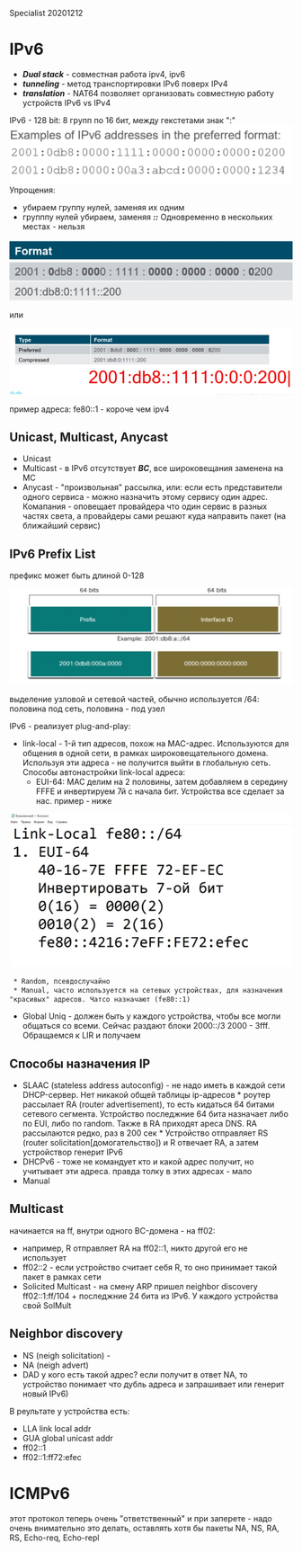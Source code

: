 Specialist 20201212
# IPv6
   - ___Dual stack___ - совместная работа ipv4, ipv6
   - ___tunneling___ - метод транспортировки IPv6 поверх IPv4
   - ___translation___ - NAT64 позволяет организовать совместную работу устройств IPv6 vs IPv4

IPv6 - 128 bit: 8 групп по 16 бит, между гекстетами знак ":"
![](./pictures/1.jpg)   
Упрощения:
   - убираем группу нулей, заменяя их одним
   - групппу нулей убираем, заменяя ___::___ Одновременно в нескольких местах - нельзя

![](./pictures/2.jpg)  

или

![](./pictures/3.jpg) 


пример адреса: fe80::1 - короче чем ipv4

## Unicast, Multicast, Anycast
   * Unicast
   * Multicast - в IPv6 отсутствует ___BC___, все широковещания заменена на MC
   * Anycast - "произвольная" рассылка, или: если есть представители одного сервиса - можно назначить этому сервису один адрес. Комапания - оповещает провайдера что один сервис в разных частях света, а провайдеры сами решают куда направить пакет (на ближайший сервис)

## IPv6 Prefix List
префикс может быть длиной 0-128

![](./pictures/4.jpg) 

выделение узловой и сетевой частей, обычно используется /64: половина под сеть, половина - под узел

IPv6 - реализует plug-and-play:
   * link-local - 1-й тип адресов, похож на MAC-адрес. Используются для общения в одной сети, в рамках широковещательного домена. Используя эти адреса - не получится выйти в глобальную сеть. Способы автонастройки link-local адреса:
     * EUI-64: MAC делим на 2 половины, затем добавляем  в середину FFFE и инвертируем 7й  с начала бит. Устройства все сделает за нас. пример - ниже

![](./pictures/5.jpg) 

     * Random, псевдослучайно
     * Manual, часто используется на сетевых устройствах, для назначения "красивых" адресов. Чатсо назначают (fe80::1)
   * Global Uniq - должен быть у каждого устройства, чтобы все могли общаться со всеми. Сейчас раздают блоки 2000::/3 2000 - 3fff. Обращаемся к LIR и получаем 

## Способы назначения IP
   * SLAAC (stateless address autoconfig) - не надо иметь в каждой сети DHCP-сервер. Нет никакой общей таблицы ip-адресов
    * роутер рассылает RA (router advertisement), то есть кидаться 64 битами сетевого сегмента. Устройство последжние 64 бита назначает либо по EUI, либо по random. Также в RA приходят ареса DNS. RA рассылаются редко, раз в 200 сек
    * Устройство отправляет RS (router solicitation[домогательство]) и R отвечает RA, а затем устройствор генерит IPv6
   * DHCPv6 - тоже не командует кто и какой адрес получит, но учитывает эти адреса. правда толку в этих адресах - мало
   * Manual 

## Multicast
начинается на ff, внутри одного BC-домена - на ff02:
   * например, R отправляет RA на ff02::1, никто другой его не использует
   * ff02::2 - если устройство считает себя R, то оно принимает такой пакет в рамках сети
   * Solicited Multicast - на смену ARP пришел neighbor discovery ff02::1:ff/104 + последжние 24 бита из IPv6. У каждого устройства свой SolMult

## Neighbor discovery
   * NS (neigh solicitation) - 
   * NA (neigh advert)
   * DAD у кого есть такой адрес? если получит в ответ NA, то устройство понимает что дубль адреса и запрашивает или генерит новый IPv6)

В реультате у устройства есть:
   * LLA link local addr
   * GUA global unicast addr
   * ff02::1
   * ff02::1:ff72:efec   

# ICMPv6
этот протокол теперь очень "ответственный" и при заперете - надо очень внимательно это делать, оставлять хотя бы пакеты NA, NS, RA, RS, Echo-req, Echo-repl